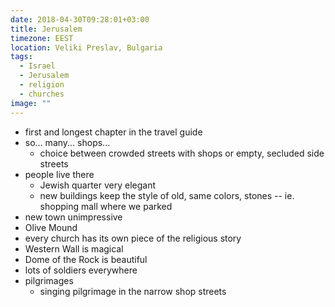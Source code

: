 ```yaml
---
date: 2018-04-30T09:28:01+03:00
title: Jerusalem
timezone: EEST
location: Veliki Preslav, Bulgaria
tags:
  - Israel
  - Jerusalem
  - religion
  - churches
image: ""
---
```


<!--more-->

- first and longest chapter in the travel guide
- so... many... shops...
  - choice between crowded streets with shops or empty, secluded side streets
- people live there
  - Jewish quarter very elegant
  - new buildings keep the style of old, same colors, stones -- ie. shopping mall where we parked
- new town unimpressive
- Olive Mound
- every church has its own piece of the religious story
- Western Wall is magical
- Dome of the Rock is beautiful
- lots of soldiers everywhere
- pilgrimages
  - singing pilgrimage in the narrow shop streets

